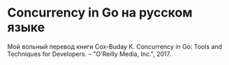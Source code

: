 # Concurrency in Go на русском языке

Мой вольный перевод книги Cox-Buday K. Concurrency in Go: Tools and Techniques
for Developers. – "O'Reilly Media, Inc.", 2017.
